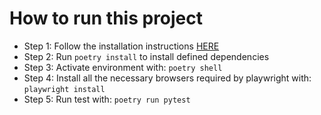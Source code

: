 # How to run this project
- Step 1: Follow the installation instructions [HERE](https://python-poetry.org/docs/#installation)
- Step 2: Run `poetry install` to install defined dependencies
- Step 3: Activate environment with: `poetry shell`
- Step 4: Install all the necessary browsers required by playwright with: `playwright install`
- Step 5: Run test with: `poetry run pytest`